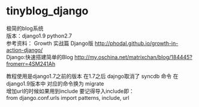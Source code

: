 # tinyblog_django
极简的blog系统<br>
版本：django1.9 python2.7 <br>
参考资料： Growth 实战篇 Django版 http://phodal.github.io/growth-in-action-django/ <br>
Django:快速搭建简单的Blog http://my.oschina.net/matrixchan/blog/184445?fromerr=4SM241Ah <br>


教程使用是django1.7之前的版本 在1.7之后 dajngo取消了 syncdb 命令
在django1.9版本中 对应的命令换为 migrate <br>
增加url的时候如果用到include 要记得导入include即：<br>
from django.conf.urls import patterns, include, url
